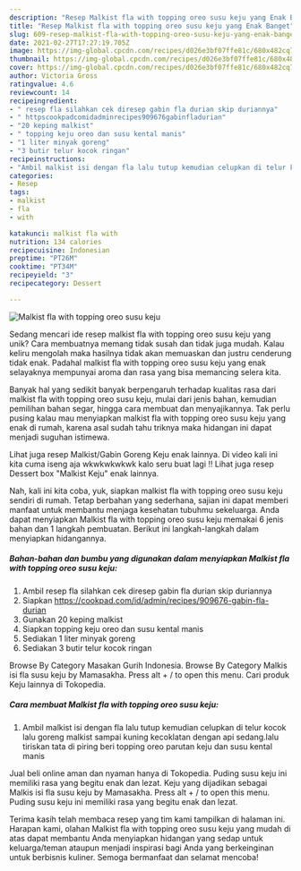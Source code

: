 ```yaml
---
description: "Resep Malkist fla with topping oreo susu keju yang Enak Banget"
title: "Resep Malkist fla with topping oreo susu keju yang Enak Banget"
slug: 609-resep-malkist-fla-with-topping-oreo-susu-keju-yang-enak-banget
date: 2021-02-27T17:27:19.705Z
image: https://img-global.cpcdn.com/recipes/d026e3bf07ffe81c/680x482cq70/malkist-fla-with-topping-oreo-susu-keju-foto-resep-utama.jpg
thumbnail: https://img-global.cpcdn.com/recipes/d026e3bf07ffe81c/680x482cq70/malkist-fla-with-topping-oreo-susu-keju-foto-resep-utama.jpg
cover: https://img-global.cpcdn.com/recipes/d026e3bf07ffe81c/680x482cq70/malkist-fla-with-topping-oreo-susu-keju-foto-resep-utama.jpg
author: Victoria Gross
ratingvalue: 4.6
reviewcount: 14
recipeingredient:
- " resep fla silahkan cek diresep gabin fla durian skip duriannya"
- " httpscookpadcomidadminrecipes909676gabinfladurian"
- "20 keping malkist"
- " topping keju oreo dan susu kental manis"
- "1 liter minyak goreng"
- "3 butir telur kocok ringan"
recipeinstructions:
- "Ambil malkist isi dengan fla lalu tutup kemudian celupkan di telur kocok lalu goreng malkist sampai kuning kecoklatan dengan api sedang.lalu tiriskan tata di piring beri topping oreo parutan keju dan susu kental manis"
categories:
- Resep
tags:
- malkist
- fla
- with

katakunci: malkist fla with 
nutrition: 134 calories
recipecuisine: Indonesian
preptime: "PT26M"
cooktime: "PT34M"
recipeyield: "3"
recipecategory: Dessert

---
```



![Malkist fla with topping oreo susu keju](https://img-global.cpcdn.com/recipes/d026e3bf07ffe81c/680x482cq70/malkist-fla-with-topping-oreo-susu-keju-foto-resep-utama.jpg)

Sedang mencari ide resep malkist fla with topping oreo susu keju yang unik? Cara membuatnya memang tidak susah dan tidak juga mudah. Kalau keliru mengolah maka hasilnya tidak akan memuaskan dan justru cenderung tidak enak. Padahal malkist fla with topping oreo susu keju yang enak selayaknya mempunyai aroma dan rasa yang bisa memancing selera kita.

Banyak hal yang sedikit banyak berpengaruh terhadap kualitas rasa dari malkist fla with topping oreo susu keju, mulai dari jenis bahan, kemudian pemilihan bahan segar, hingga cara membuat dan menyajikannya. Tak perlu pusing kalau mau menyiapkan malkist fla with topping oreo susu keju yang enak di rumah, karena asal sudah tahu triknya maka hidangan ini dapat menjadi suguhan istimewa.

Lihat juga resep Malkist/Gabin Goreng Keju enak lainnya. Di video kali ini kita cuma iseng aja wkwkwkwkwk kalo seru buat lagi !! Lihat juga resep Dessert box &#34;Malkist Keju&#34; enak lainnya.


Nah, kali ini kita coba, yuk, siapkan malkist fla with topping oreo susu keju sendiri di rumah. Tetap berbahan yang sederhana, sajian ini dapat memberi manfaat untuk membantu menjaga kesehatan tubuhmu sekeluarga. Anda dapat menyiapkan Malkist fla with topping oreo susu keju memakai 6 jenis bahan dan 1 langkah pembuatan. Berikut ini langkah-langkah dalam menyiapkan hidangannya.

<!--inarticleads1-->

##### Bahan-bahan dan bumbu yang digunakan dalam menyiapkan Malkist fla with topping oreo susu keju:

1. Ambil  resep fla silahkan cek diresep gabin fla durian skip duriannya
1. Siapkan  https://cookpad.com/id/admin/recipes/909676-gabin-fla-durian
1. Gunakan 20 keping malkist
1. Siapkan  topping keju oreo dan susu kental manis
1. Sediakan 1 liter minyak goreng
1. Sediakan 3 butir telur kocok ringan


Browse By Category Masakan Gurih Indonesia. Browse By Category Malkis isi fla susu keju by Mamasakha. Press alt + / to open this menu. Cari produk Keju lainnya di Tokopedia. 

<!--inarticleads2-->

##### Cara membuat Malkist fla with topping oreo susu keju:

1. Ambil malkist isi dengan fla lalu tutup kemudian celupkan di telur kocok lalu goreng malkist sampai kuning kecoklatan dengan api sedang.lalu tiriskan tata di piring beri topping oreo parutan keju dan susu kental manis


Jual beli online aman dan nyaman hanya di Tokopedia. Puding susu keju ini memiliki rasa yang begitu enak dan lezat. Keju yang dijadikan sebagai Malkis isi fla susu keju by Mamasakha. Press alt + / to open this menu. Puding susu keju ini memiliki rasa yang begitu enak dan lezat. 

Terima kasih telah membaca resep yang tim kami tampilkan di halaman ini. Harapan kami, olahan Malkist fla with topping oreo susu keju yang mudah di atas dapat membantu Anda menyiapkan hidangan yang sedap untuk keluarga/teman ataupun menjadi inspirasi bagi Anda yang berkeinginan untuk berbisnis kuliner. Semoga bermanfaat dan selamat mencoba!
